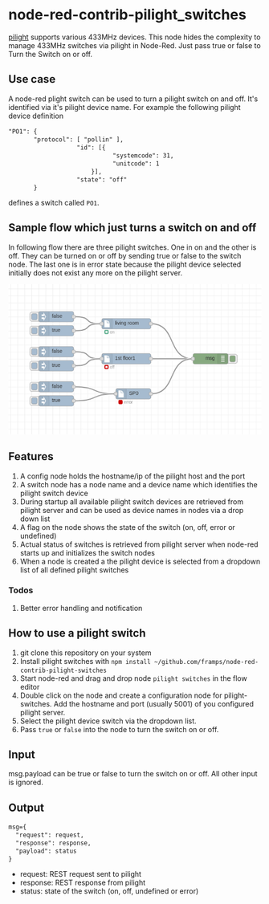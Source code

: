 # node-red-contrib-pilight_switches

[pilight](https://www.pilight.org/) supports various 433MHz devices. This node hides the complexity to manage 433MHz switches via pilight in Node-Red. Just pass true or false to Turn the Switch on or off.

## Use case

A node-red plight switch can be used to turn a pilight switch on and off. It's identified via it's pilight device name. For example the following pilight device definition

```
"PO1": {
       "protocol": [ "pollin" ],
                   "id": [{
                             "systemcode": 31,
                             "unitcode": 1
                       }],
                   "state": "off"
       }
```

defines a switch called `PO1`.

## Sample flow which just turns a switch on and off

In following flow there are three pilight switches. One in on and the other is off. They can be turned on or off by sending true or false to the switch node. The last one is in error state because the pilight device selected initially does not exist any more on the pilight server.

![Alt text](pics/pilight_customnode_flow.png?raw=true "Title")

## Features

1. A config node holds the hostname/ip of the pilight host and the port
2. A switch node has a node name and a device name which identifies the pilight switch device
3. During startup all available pilight switch devices are retrieved from pilight server and can be used as device names in nodes via a drop down list
4. A flag on the node shows the state of the switch (on, off, error or undefined)
5. Actual status of switches is retrieved from pilight server when node-red starts up and initializes the switch nodes
6. When a node is created a the pilight device is selected from a dropdown list of all defined pilight switches

### Todos

1. Better error handling and notification

## How to use a pilight switch

1. git clone this repository on your system
2. Install pilight switches with `npm install ~/github.com/framps/node-red-contrib-pilight-switches`
3. Start node-red and drag and drop node `pilight switches` in the flow editor
4. Double click on the node and create a configuration node for pilight-switches. Add the hostname and port (usually 5001) of you configured pilight server.
5. Select the pilight device switch via the dropdown list.
6. Pass `true` or `false` into the node to turn the switch on or off.

## Input

msg.payload can be true or false to turn the switch on or off. All other input is ignored.

## Output

```
msg={
  "request": request,   
  "response": response,
  "payload": status     
}
```
* request: REST request sent to pilight
* response: REST response from pilight
* status: state of the switch (on, off, undefined or error)
